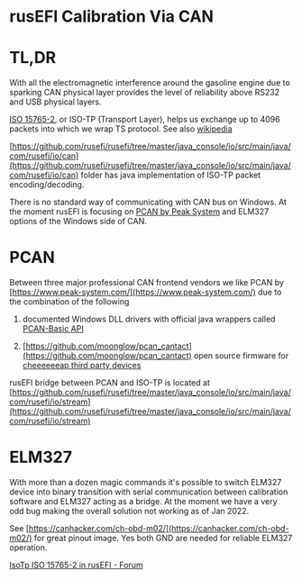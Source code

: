 # rusEFI Calibration Via CAN

# TL,DR

With all the electromagnetic interference around the gasoline engine due to sparking CAN physical layer provides the level of reliability above RS232 and USB physical layers.

[ISO 15765-2](PDFs/ISO-15765-2-2004.pdf), or ISO-TP (Transport Layer), helps us exchange up to 4096 packets into which we wrap TS protocol. See also [wikipedia](https://en.wikipedia.org/wiki/ISO_15765-2)

[https://github.com/rusefi/rusefi/tree/master/java_console/io/src/main/java/com/rusefi/io/can](https://github.com/rusefi/rusefi/tree/master/java_console/io/src/main/java/com/rusefi/io/can) folder has java implementation of ISO-TP packet encoding/decoding.

There is no standard way of communicating with CAN bus on Windows. At the moment rusEFI is focusing on [PCAN by Peak System](https://www.peak-system.com/) and ELM327 options of the Windows side of CAN.



# PCAN
Between three major professional CAN frontend vendors we like PCAN by [https://www.peak-system.com/](https://www.peak-system.com/) due to the combination of the following
1) documented Windows DLL drivers with official java wrappers called [PCAN-Basic API](https://www.peak-system.com/PCAN-Basic.239.0.html?&L=1)

2) [https://github.com/moonglow/pcan_cantact](https://github.com/moonglow/pcan_cantact) open source firmware for [cheeeeeeap third party devices](https://rusefi.com/forum/viewtopic.php?f=13&t=2243 )

rusEFI bridge between PCAN and ISO-TP is located at [https://github.com/rusefi/rusefi/tree/master/java_console/io/src/main/java/com/rusefi/io/stream](https://github.com/rusefi/rusefi/tree/master/java_console/io/src/main/java/com/rusefi/io/stream)

# ELM327

With more than a dozen magic commands it's possible to switch ELM327 device into binary transition with serial communication between calibration software and ELM327 acting as a bridge. At the moment we have a very odd bug making the overall solution not working as of Jan 2022.



See [https://canhacker.com/ch-obd-m02/](https://canhacker.com/ch-obd-m02/) for great pinout image. Yes both GND are needed for reliable ELM327 operation.

[IsoTp ISO 15765-2 in rusEFI - Forum](https://rusefi.com/forum/viewtopic.php?f=5&t=2233)
